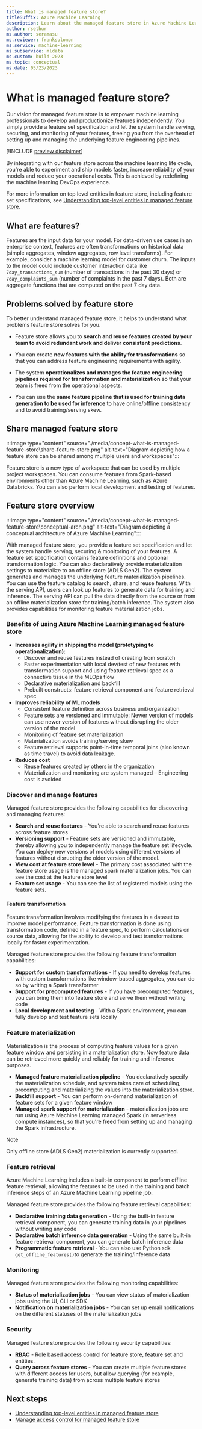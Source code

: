 ```yaml
---
title: What is managed feature store?
titleSuffix: Azure Machine Learning
description: Learn about the managed feature store in Azure Machine Learning
author: rsethur
ms.author: seramasu
ms.reviewer: franksolomon
ms.service: machine-learning
ms.subservice: mldata 
ms.custom: build-2023
ms.topic: conceptual
ms.date: 05/23/2023
---
```


# What is managed feature store?

Our vision for managed feature store is to empower machine learning professionals to develop and productionize features independently. You simply provide a feature set specification and let the system handle serving, securing, and monitoring of your features, freeing you from the overhead of setting up and managing the underlying feature engineering pipelines. 

[!INCLUDE [preview disclaimer](../../includes/machine-learning-preview-generic-disclaimer.md)]

By integrating with our feature store across the machine learning life cycle, you're able to experiment and ship models faster, increase reliability of your models and reduce your operational costs. This is achieved by redefining the machine learning DevOps experience.

For more information on top level entities in feature store, including feature set specifications, see [Understanding top-level entities in managed feature store](concept-top-level-entities-in-managed-feature-store.md).

## What are features?
Features are the input data for your model. For data-driven use cases in an enterprise context, features are often transformations on historical data (simple aggregates, window aggregates, row level transforms). For example, consider a machine learning model for customer churn. The inputs to the model could include customer interaction data like  `7day_transactions_sum` (number of transactions in the past 30 days) or `7day_complaints_sum` (number of complaints in the past 7 days). Both are aggregate functions that are computed on the past 7 day data.

## Problems solved by feature store
To better understand managed feature store, it helps to understand what problems feature store solves for you. 

- Feature store allows you to **search and reuse features created by your team to avoid redundant work and deliver consistent predictions**. 

- You can create **new features with the ability for transformations** so that you can address feature engineering requirements with agility.

- The system **operationalizes and manages the feature engineering pipelines required for transformation and materialization** so that your team is freed from the operational aspects. 

- You can use the **same feature pipeline that is used for training data generation to be used for inference** to have online/offline consistency and to avoid training/serving skew.

## Share managed feature store

:::image type="content" source="./media/concept-what-is-managed-feature-store\share-feature-store.png" alt-text="Diagram depicting how a feature store can be shared among multiple users and workspaces":::

Feature store is a new type of workspace that can be used by multiple project workspaces. You can consume features from Spark-based environments other than Azure Machine Learning, such as Azure Databricks. You can also perform local development and testing of features.

## Feature store overview

:::image type="content" source="./media/concept-what-is-managed-feature-store\conceptual-arch.png" alt-text="Diagram depicting a conceptual architecture of Azure Machine Learning":::

With managed feature store, you provide a feature set specification and let the system handle serving, securing & monitoring of your features. A feature set specification contains feature definitions and optional transformation logic. You can also declaratively provide materialization settings to materialize to an offline store (ADLS Gen2). The system generates and manages the underlying feature materialization pipelines. You can use the feature catalog to search, share, and reuse features. With the serving API, users can look up features to generate data for training and inference. The serving API can pull the data directly from the source or from an offline materialization store for training/batch inference. The system also provides capabilities for monitoring feature materialization jobs.

### Benefits of using Azure Machine Learning managed feature store

- __Increases agility in shipping the model (prototyping to operationalization):__
    - Discover and reuse features instead of creating from scratch
    - Faster experimentation with local dev/test of new features with transformation support and using feature retrieval spec as a connective tissue in the MLOps flow
    - Declarative materialization and backfill
    - Prebuilt constructs: feature retrieval component and feature retrieval spec
- __Improves reliability of ML models__
    - Consistent feature definition across business unit/organization
    - Feature sets are versioned and immutable: Newer version of models can use newer version of features without disrupting the older version of the model
    - Monitoring of feature set materialization
    - Materialization avoids training/serving skew
    - Feature retrieval supports point-in-time temporal joins (also known as time travel) to avoid data leakage.
- __Reduces cost__
    - Reuse features created by others in the organization
    - Materialization and monitoring are system managed – Engineering cost is avoided

### Discover and manage features

Managed feature store provides the following capabilities for discovering and managing features:

- **Search and reuse features** - You're able to search and reuse features across feature stores
- **Versioning support** - Feature sets are versioned and immutable, thereby allowing you to independently manage the feature set lifecycle. You can deploy new versions of models using different versions of features without disrupting the older version of the model.
- **View cost at feature store level** - The primary cost associated with the feature store usage is the managed spark materialization jobs. You can see the cost at the feature store level
- **Feature set usage** - You can see the list of registered models using the feature sets.

#### Feature transformation

Feature transformation involves modifying the features in a dataset to improve model performance. Feature transformation is done using transformation code, defined in a feature spec, to perform calculations on source data, allowing for the ability to develop and test transformations locally for faster experimentation.

Managed feature store provides the following feature transformation capabilities:

- **Support for custom transformations** - If you need to develop features with custom transformations like window-based aggregates, you can do so by writing a Spark transformer
- **Support for precomputed features** - If you have precomputed features, you can bring them into feature store and serve them without writing code
- **Local development and testing** - With a Spark environment, you can fully develop and test feature sets locally

### Feature materialization
Materialization is the process of computing feature values for a given feature window and persisting in a materialization store. Now feature data can be retrieved more quickly and reliably for training and inference purposes.

- **Managed feature materialization pipeline** - You declaratively specify the materialization schedule, and system takes care of scheduling, precomputing and materializing the values into the materialization store.
- **Backfill support** - You can perform on-demand materialization of feature sets for a given feature window
- **Managed spark support for materialization** - materialization jobs are run using Azure Machine Learning managed Spark (in serverless compute instances), so that you're freed from setting up and managing the Spark infrastructure.

> [!NOTE]
> Only offline store (ADLS Gen2) materialization is currently supported.

### Feature retrieval

Azure Machine Learning includes a built-in component to perform offline feature retrieval, allowing the features to be used in the training and batch inference steps of an Azure Machine Learning pipeline job.

Managed feature store provides the following feature retrieval capabilities:

- **Declarative training data generation** - Using the built-in feature retrieval component, you can generate training data in your pipelines without writing any code
- **Declarative batch inference data generation** - Using the same built-in feature retrieval component, you can generate batch inference data
- **Programmatic feature retrieval** - You can also use Python sdk `get_offline_features()`to generate the training/inference data


### Monitoring

Managed feature store provides the following monitoring capabilities:

- **Status of materialization jobs** - You can view status of materialization jobs using the UI, CLI or SDK
- **Notification on materialization jobs** - You can set up email notifications on the different statuses of the materialization jobs

### Security

Managed feature store provides the following security capabilities:

- **RBAC** - Role based access control for feature store, feature set and entities. 
- **Query across feature stores** - You can create multiple feature stores with different access for users, but allow querying (for example, generate training data) from across multiple feature stores

## Next steps

- [Understanding top-level entities in managed feature store](concept-top-level-entities-in-managed-feature-store.md)
- [Manage access control for managed feature store](how-to-setup-access-control-feature-store.md)
